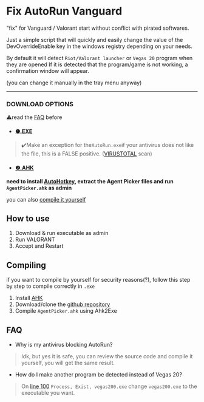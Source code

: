 # Fix AutoRun Vanguard

"fix" for Vanguard / Valorant start without conflict with pirated softwares.

Just a simple script that will quickly and easily change the value of the DevOverrideEnable key in the windows registry depending on your needs.

By default it will detect `Riot/Valorant launcher` or `Vegas 20` program when they are opened
If it is detected that the program/game is not working, a confirmation window will appear.

(you can change it manually in the tray menu anyway)

------------

### DOWNLOAD OPTIONS
⚠️read the [FAQ](#faq) before

- #### [❶.EXE](https://github.com/pintoso/fix-AutoRun-vanguard/releases/latest/download/AutoRun.exe)
>✔️Make an exception for the`AutoRun.exe`if your antivirus does not like the file, this is a FALSE positive. 
([VIRUSTOTAL](https://www.virustotal.com/gui/file/4202fdd3d98db2c8888cfe19c052349379ec1f9206f31061037bd845b481849a/detection) scan)


- #### [❷.AHK](https://github.com/pintoso/fix-AutoRun-vanguard/archive/refs/heads/master.zip)
**need to install [AutoHotkey](https://www.autohotkey.com/download/ahk-v2.exe), extract the Agent Picker files and run `AgentPicker.ahk` as admin**

you can also [compile it yourself](#compiling)

## How to use
1. Download & run executable as admin
2. Run VALORANT
3. Accept and Restart



## Compiling
if you want to compile by yourself for security reasons(?), follow this step by step to compile correctly in `.exe`

1. Install [AHK](https://www.autohotkey.com/download/)
2. Download/clone the [github repository](https://github.com/pintoso/fix-AutoRun-vanguard)
3. Compile `AgentPicker.ahk` using Ahk2Exe


## FAQ
- Why is my antivirus blocking AutoRun?
> Idk, but yes it is safe, you can review the source code and compile it yourself, you will get the same result.


- How do I make another program be detected instead of Vegas 20?
> On [line 100](https://github.com/pintoso/fix-AutoRun-vanguard/blob/main/AutoRun.ahk#L100) `Process, Exist, vegas200.exe` change `vegas200.exe` to the executable you want.
